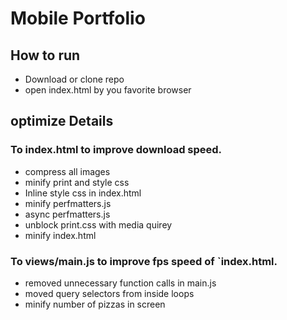 # Mobile Portfolio
## How to run

* Download or clone repo 
* open index.html by you favorite browser

## optimize Details 
### To index.html to improve download speed.
* compress all images
* minify print and style css
* Inline style css in index.html
* minify perfmatters.js
* async perfmatters.js 
* unblock print.css with media quirey 
* minify index.html

### To views/main.js to improve fps speed of `index.html.
* removed unnecessary function calls in main.js 
* moved query selectors from inside loops 
* minify number of pizzas in screen